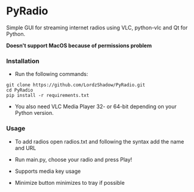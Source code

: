 # PyRadio
Simple GUI for streaming internet radios using VLC, python-vlc and Qt for Python.

**Doesn't support MacOS because of permissions problem**

### Installation

- Run the following commands:

```
git clone https://github.com/LordzShadow/PyRadio.git
cd PyRadio
pip install -r requirements.txt
```
- You also need VLC Media Player 32- or 64-bit depending on your Python version.

### Usage

- To add radios open radios.txt and following the syntax add the name and URL
- Run main.py, choose your radio and press Play!

- Supports media key usage
- Minimize button minimizes to tray if possible


